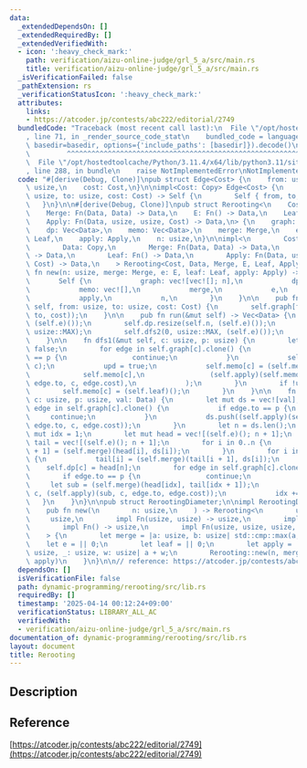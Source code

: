 ```yaml
---
data:
  _extendedDependsOn: []
  _extendedRequiredBy: []
  _extendedVerifiedWith:
  - icon: ':heavy_check_mark:'
    path: verification/aizu-online-judge/grl_5_a/src/main.rs
    title: verification/aizu-online-judge/grl_5_a/src/main.rs
  _isVerificationFailed: false
  _pathExtension: rs
  _verificationStatusIcon: ':heavy_check_mark:'
  attributes:
    links:
    - https://atcoder.jp/contests/abc222/editorial/2749
  bundledCode: "Traceback (most recent call last):\n  File \"/opt/hostedtoolcache/Python/3.11.4/x64/lib/python3.11/site-packages/onlinejudge_verify/documentation/build.py\"\
    , line 71, in _render_source_code_stat\n    bundled_code = language.bundle(stat.path,\
    \ basedir=basedir, options={'include_paths': [basedir]}).decode()\n          \
    \         ^^^^^^^^^^^^^^^^^^^^^^^^^^^^^^^^^^^^^^^^^^^^^^^^^^^^^^^^^^^^^^^^^^^^^^^^^^^^^^^^^\n\
    \  File \"/opt/hostedtoolcache/Python/3.11.4/x64/lib/python3.11/site-packages/onlinejudge_verify/languages/rust.py\"\
    , line 288, in bundle\n    raise NotImplementedError\nNotImplementedError\n"
  code: "#[derive(Debug, Clone)]\npub struct Edge<Cost> {\n    from: usize,\n    to:\
    \ usize,\n    cost: Cost,\n}\n\nimpl<Cost: Copy> Edge<Cost> {\n    pub fn new(from:\
    \ usize, to: usize, cost: Cost) -> Self {\n        Self { from, to, cost }\n \
    \   }\n}\n\n#[derive(Debug, Clone)]\npub struct Rerooting<\n    Cost,\n    Data,\n\
    \    Merge: Fn(Data, Data) -> Data,\n    E: Fn() -> Data,\n    Leaf: Fn() -> Data,\n\
    \    Apply: Fn(Data, usize, usize, Cost) -> Data,\n> {\n    graph: Vec<Vec<Edge<Cost>>>,\n\
    \    dp: Vec<Data>,\n    memo: Vec<Data>,\n    merge: Merge,\n    e: E,\n    leaf:\
    \ Leaf,\n    apply: Apply,\n    n: usize,\n}\n\nimpl<\n        Cost: Copy + Default,\n\
    \        Data: Copy,\n        Merge: Fn(Data, Data) -> Data,\n        E: Fn()\
    \ -> Data,\n        Leaf: Fn() -> Data,\n        Apply: Fn(Data, usize, usize,\
    \ Cost) -> Data,\n    > Rerooting<Cost, Data, Merge, E, Leaf, Apply>\n{\n    pub\
    \ fn new(n: usize, merge: Merge, e: E, leaf: Leaf, apply: Apply) -> Self {\n \
    \       Self {\n            graph: vec![vec![]; n],\n            dp: vec![],\n\
    \            memo: vec![],\n            merge,\n            e,\n            leaf,\n\
    \            apply,\n            n,\n        }\n    }\n\n    pub fn add_edge(&mut\
    \ self, from: usize, to: usize, cost: Cost) {\n        self.graph[from].push(Edge::new(from,\
    \ to, cost));\n    }\n\n    pub fn run(&mut self) -> Vec<Data> {\n        self.memo.resize(self.n,\
    \ (self.e)());\n        self.dp.resize(self.n, (self.e)());\n        self.dfs1(0,\
    \ usize::MAX);\n        self.dfs2(0, usize::MAX, (self.e)());\n        self.dp.clone()\n\
    \    }\n\n    fn dfs1(&mut self, c: usize, p: usize) {\n        let mut upd =\
    \ false;\n        for edge in self.graph[c].clone() {\n            if edge.to\
    \ == p {\n                continue;\n            }\n            self.dfs1(edge.to,\
    \ c);\n            upd = true;\n            self.memo[c] = (self.merge)(\n   \
    \             self.memo[c],\n                (self.apply)(self.memo[edge.to],\
    \ edge.to, c, edge.cost),\n            );\n        }\n        if !upd {\n    \
    \        self.memo[c] = (self.leaf)();\n        }\n    }\n\n    fn dfs2(&mut self,\
    \ c: usize, p: usize, val: Data) {\n        let mut ds = vec![val];\n        for\
    \ edge in self.graph[c].clone() {\n            if edge.to == p {\n           \
    \     continue;\n            }\n            ds.push((self.apply)(self.memo[edge.to],\
    \ edge.to, c, edge.cost));\n        }\n        let n = ds.len();\n        let\
    \ mut idx = 1;\n        let mut head = vec![(self.e)(); n + 1];\n        let mut\
    \ tail = vec![(self.e)(); n + 1];\n        for i in 0..n {\n            head[i\
    \ + 1] = (self.merge)(head[i], ds[i]);\n        }\n        for i in (0..n).rev()\
    \ {\n            tail[i] = (self.merge)(tail[i + 1], ds[i]);\n        }\n    \
    \    self.dp[c] = head[n];\n        for edge in self.graph[c].clone() {\n    \
    \        if edge.to == p {\n                continue;\n            }\n       \
    \     let sub = (self.merge)(head[idx], tail[idx + 1]);\n            self.dfs2(edge.to,\
    \ c, (self.apply)(sub, c, edge.to, edge.cost));\n            idx += 1;\n     \
    \   }\n    }\n}\n\npub struct RerootingDiameter;\n\nimpl RerootingDiameter {\n\
    \    pub fn new(\n        n: usize,\n    ) -> Rerooting<\n        usize,\n   \
    \     usize,\n        impl Fn(usize, usize) -> usize,\n        impl Fn() -> usize,\n\
    \        impl Fn() -> usize,\n        impl Fn(usize, usize, usize, usize) -> usize,\n\
    \    > {\n        let merge = |a: usize, b: usize| std::cmp::max(a, b);\n    \
    \    let e = || 0;\n        let leaf = || 0;\n        let apply = |a: usize, _:\
    \ usize, _: usize, w: usize| a + w;\n        Rerooting::new(n, merge, e, leaf,\
    \ apply)\n    }\n}\n\n// reference: https://atcoder.jp/contests/abc222/editorial/2749\n"
  dependsOn: []
  isVerificationFile: false
  path: dynamic-programming/rerooting/src/lib.rs
  requiredBy: []
  timestamp: '2025-04-14 00:12:24+09:00'
  verificationStatus: LIBRARY_ALL_AC
  verifiedWith:
  - verification/aizu-online-judge/grl_5_a/src/main.rs
documentation_of: dynamic-programming/rerooting/src/lib.rs
layout: document
title: Rerooting
---
```


## Description

## Reference

[https://atcoder.jp/contests/abc222/editorial/2749](https://atcoder.jp/contests/abc222/editorial/2749)
